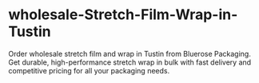 # wholesale-Stretch-Film-Wrap-in-Tustin
Order wholesale stretch film and wrap in Tustin from Bluerose Packaging. Get durable, high-performance stretch wrap in bulk with fast delivery and competitive pricing for all your packaging needs.
